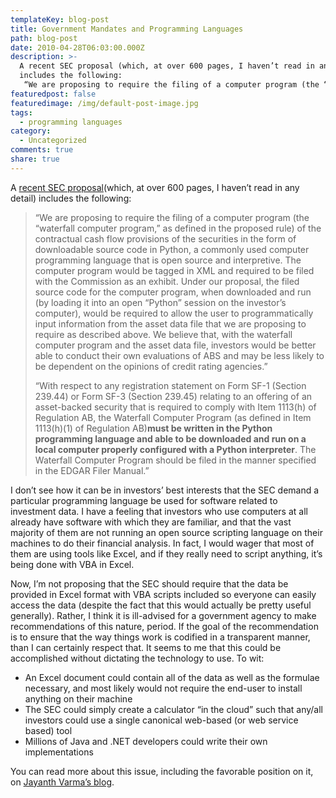 ```yaml
---
templateKey: blog-post
title: Government Mandates and Programming Languages
path: blog-post
date: 2010-04-28T06:03:00.000Z
description: >-
  A recent SEC proposal (which, at over 600 pages, I haven’t read in any detail)
  includes the following:
   “We are proposing to require the filing of a computer program (the “waterfall computer program,”
featuredpost: false
featuredimage: /img/default-post-image.jpg
tags:
  - programming languages
category:
  - Uncategorized
comments: true
share: true
---
```

A [recent SEC proposal](http://www.sec.gov/rules/proposed/2010/33-9117.pdf)(which, at over 600 pages, I haven’t read in any detail) includes the following:

> “We are proposing to require the filing of a computer program (the “waterfall computer program,” as defined in the proposed rule) of the contractual cash flow provisions of the securities in the form of downloadable source code in Python, a commonly used computer programming language that is open source and interpretive. The computer program would be tagged in XML and required to be filed with the Commission as an exhibit. Under our proposal, the filed source code for the computer program, when downloaded and run (by loading it into an open “Python” session on the investor’s computer), would be required to allow the user to programmatically input information from the asset data file that we are proposing to require as described above. We believe that, with the waterfall computer program and the asset data file, investors would be better able to conduct their own evaluations of ABS and may be less likely to be dependent on the opinions of credit rating agencies.”
>
> “With respect to any registration statement on Form SF-1 (Section 239.44) or Form SF-3 (Section 239.45) relating to an offering of an asset-backed security that is required to comply with Item 1113(h) of Regulation AB, the Waterfall Computer Program (as defined in Item 1113(h)(1) of Regulation AB)**must be written in the Python programming language and able to be downloaded and run on a local computer properly configured with a Python interpreter**. The Waterfall Computer Program should be filed in the manner specified in the EDGAR Filer Manual.”

I don’t see how it can be in investors’ best interests that the SEC demand a particular programming language be used for software related to investment data. I have a feeling that investors who use computers at all already have software with which they are familiar, and that the vast majority of them are not running an open source scripting language on their machines to do their financial analysis. In fact, I would wager that most of them are using tools like Excel, and if they really need to script anything, it’s being done with VBA in Excel.

Now, I’m not proposing that the SEC should require that the data be provided in Excel format with VBA scripts included so everyone can easily access the data (despite the fact that this would actually be pretty useful generally). Rather, I think it is ill-advised for a government agency to make recommendations of this nature, period. If the goal of the recommendation is to ensure that the way things work is codified in a transparent manner, than I can certainly respect that. It seems to me that this could be accomplished without dictating the technology to use. To wit:

* An Excel document could contain all of the data as well as the formulae necessary, and most likely would not require the end-user to install anything on their machine
* The SEC could simply create a calculator “in the cloud” such that any/all investors could use a single canonical web-based (or web service based) tool
* Millions of Java and .NET developers could write their own implementations

You can read more about this issue, including the favorable position on it, on [Jayanth Varma’s blog](http://jrvarma.wordpress.com/2010/04/16/the-sec-and-the-python).